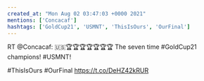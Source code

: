 ```yaml
---
created_at: "Mon Aug 02 03:47:03 +0000 2021"
mentions: ['Concacaf']
hashtags: ['GoldCup21', 'USMNT', 'ThisIsOurs', 'OurFinal']
---
```


RT @Concacaf: 🇺🇸🏆🏆🏆🏆🏆🏆🏆 The seven time #GoldCup21 champions! #USMNT! 

#ThisIsOurs #OurFinal https://t.co/DeHZ42kRUR